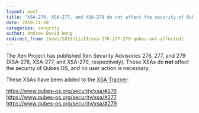 ```yaml
---
layout: post
title: "XSA-276, XSA-277, and XSA-279 do not affect the security of Qubes OS"
date: 2018-11-20
categories: security
author: Andrew David Wong
redirect_from: /news/2018/11/19/xsa-276-277-279-qubes-not-affected/
---
```


The Xen Project has published Xen Security Advisories 276, 277, and 279
(XSA-276, XSA-277, and XSA-279, respectively). These XSAs do **not**
affect the security of Qubes OS, and no user action is necessary.

These XSAs have been added to the [XSA Tracker]:

<https://www.qubes-os.org/security/xsa/#276>  
<https://www.qubes-os.org/security/xsa/#277>  
<https://www.qubes-os.org/security/xsa/#279>


[XSA Tracker]: https://www.qubes-os.org/security/xsa/


